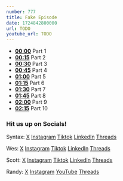 ```yaml
---
number: 777
title: Fake Episode
date: 1724842800000
url: TODO
youtube_url: TODO
---
```


* **[00:00](#t=00:00)** Part 1
* **[00:15](#t=00:15)** Part 2
* **[00:30](#t=00:30)** Part 3
* **[00:45](#t=00:45)** Part 4
* **[01:00](#t=01:00)** Part 5
* **[01:15](#t=01:15)** Part 6
* **[01:30](#t=01:30)** Part 7
* **[01:45](#t=01:45)** Part 8
* **[02:00](#t=02:00)** Part 9
* **[02:15](#t=02:15)** Part 10

### Hit us up on Socials!

Syntax: [X](https://twitter.com/syntaxfm) [Instagram](https://www.instagram.com/syntax_fm/) [Tiktok](https://www.tiktok.com/@syntaxfm) [LinkedIn](https://www.linkedin.com/company/96077407/admin/feed/posts/) [Threads](https://www.threads.net/@syntax_fm)

Wes: [X](https://twitter.com/wesbos) [Instagram](https://www.instagram.com/wesbos/) [Tiktok](https://www.tiktok.com/@wesbos) [LinkedIn](https://www.linkedin.com/in/wesbos/) [Threads](https://www.threads.net/@wesbos)

Scott: [X](https://twitter.com/stolinski) [Instagram](https://www.instagram.com/stolinski/) [Tiktok](https://www.tiktok.com/@stolinski) [LinkedIn](https://www.linkedin.com/in/stolinski/) [Threads](https://www.threads.net/@stolinski)

Randy: [X](https://twitter.com/randyrektor) [Instagram](https://www.instagram.com/randyrektor/) [YouTube](https://www.youtube.com/@randyrektor) [Threads](https://www.threads.net/@randyrektor)